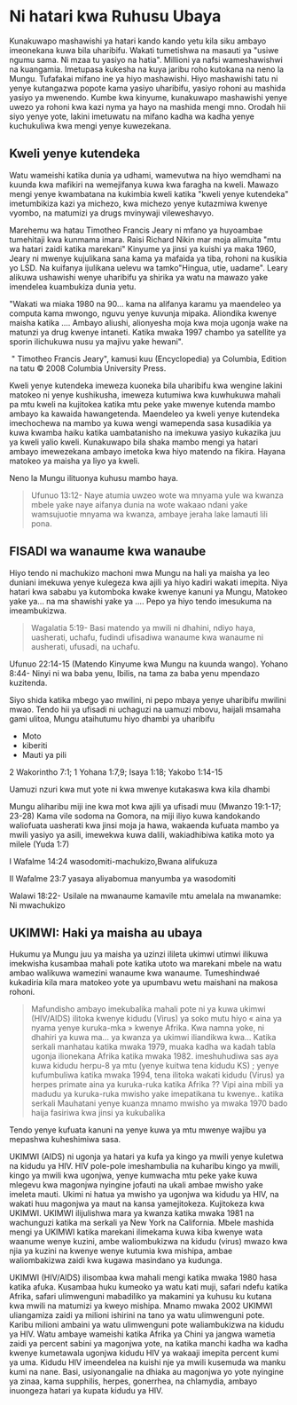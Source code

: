 <h1>Ni hatari kwa Ruhusu Ubaya</h1><p>Kunakuwapo mashawishi ya hatari kando kando yetu kila siku ambayo imeonekana kuwa bila uharibifu. Wakati tumetishwa na masauti ya "usiwe ngumu sama. Ni mzaa tu yasiyo na hatia". Millioni ya nafsi wameshawishwi na kuangamia. Imetupasa kukesha na kuya jaribu roho kutokana na neno la Mungu. Tufafakai mifano ine ya hiyo mashawishi. Hiyo mashawishi tatu ni yenye kutangazwa popote kama yasiyo uharibifu&#44; yasiyo rohoni au mashida yasiyo ya mwenendo. Kumbe kwa kinyume&#44; kunakuwapo mashawishi yenye uwezo ya rohoni kwa kazi nyma ya hayo na mashida mengi mno. Orodah hii siyo yenye yote&#44; lakini imetuwatu na mifano kadha wa kadha yenye kuchukuliwa kwa mengi yenye kuwezekana. </p><h2>Kweli yenye kutendeka</h2><p>Watu wameishi katika dunia ya udhami&#44; wamevutwa na hiyo wemdhami na kuunda kwa mafikiri na wemejifanya kuwa kwa faragha na kweli. Mawazo mengi yenye kwambatana na kukimbia kweli katika &quot;kweli yenye kutendeka&quot; imetumbikiza kazi ya michezo&#44; kwa michezo yenye kutazmiwa kwenye vyombo&#44; na matumizi ya drugs mvinywaji vileweshavyo.</p><p>Marehemu wa hatau Timotheo Francis Jeary ni mfano ya huyoambae tumehitaji kwa kunmama imara. Raisi Richard Nikin mar moja alimuita &quot;mtu wa hatari zaidi katika marekani&quot; Kinyume ya jinsi ya kuishi ya maka 1960&#44; Jeary ni mwenye kujulikana sana kama ya mafaida ya tiba&#44; rohoni na kusikia yo LSD. Na kuifanya ijulikana uelevu wa tamko&quot;Hingua&#44; utie&#44; uadame&quot;. Leary alikuwa ushawishi wenye uharibifu ya shirika ya watu na mawazo yake imendelea kuambukiza dunia yetu.</p><p>&quot;Wakati wa miaka 1980 na 90&hellip; kama na alifanya karamu ya maendeleo ya computa kama mwongo&#44; nguvu yenye kuvunja mipaka. Aliondika kwenye maisha katika &hellip;. Ambayo aliushi&#44; alionyesha moja kwa moja ugonja wake na matunzi ya drug kwenye intaneti. Katika mwaka 1997 chambo ya satellite ya sporin ilichukuwa nusu ya majivu yake hewani&quot;.</p><p> &quot; Timotheo Francis Jeary&quot;, kamusi kuu (Encyclopedia) ya Columbia, Edition na tatu © 2008 Columbia University Press.</p><p>Kweli yenye kutendeka imeweza kuoneka bila uharibifu kwa wengine lakini matokeo ni yenye kushikusha&#44; imeweza kutumiwa kwa kuwhukuwa mahali pa mtu kweli na kujitokea katika mtu peke yake mwenye kutenda mambo ambayo ka kawaida hawangetenda. Maendeleo ya kweli yenye kutendeka imechochewa na mambo ya kuwa wengi wamependa sasa kusadikia ya kuwa kwamba haiku katika uambatanisho na imekuwa yasiyo kukazika juu ya kweli yalio kweli. Kunakuwapo bila shaka mambo mengi ya hatari ambayo imewezekana ambayo imetoka kwa hiyo matendo na fikira. Hayana matokeo ya maisha ya liyo ya kweli.</p><p>Neno la Mungu ilituonya kuhusu mambo haya.</p><blockquote>Ufunuo 13:12- Naye atumia uwzeo wote wa mnyama yule wa kwanza mbele yake naye aifanya dunia na wote wakaao ndani yake wamsujuotie mnyama wa kwanza&#44; ambaye jeraha lake lamauti lili pona. </blockquote><h2>FISADI wa wanaume kwa wanaube</h2><p>Hiyo tendo ni machukizo machoni mwa Mungu na hali ya maisha ya leo duniani imekuwa yenye kulegeza kwa ajili ya hiyo kadiri wakati imepita. Niya hatari kwa sababu ya kutomboka kwake kwenye kanuni ya Mungu&#44; Matokeo yake ya&hellip; na ma shawishi yake ya &hellip;. Pepo ya hiyo tendo imesukuma na imeambukizwa. </p><blockquote>Wagalatia 5:19- Basi matendo ya mwili ni dhahini&#44; ndiyo haya&#44; uasherati&#44; uchafu&#44; fudindi ufisadiwa wanaume kwa wanaume ni ausherati&#44; ufusadi&#44; na uchafu.</blockquote><p>Ufunuo 22:14-15 (Matendo Kinyume kwa Mungu na kuunda wango). Yohano 8:44- Ninyi ni wa baba yenu&#44; Ibilis&#44; na tama za baba yenu mpendazo kuzitenda.</p><p>Siyo shida katika mbego yao mwilini&#44; ni pepo mbaya yenye uharibifu mwilini mwao. Tendo hii ya ufisadi ni uchaguzi na uamuzi mbovu&#44; haijali msamaha gami ulitoa&#44; Mungu ataihutumu hiyo dhambi ya uharibifu</p><ul><li>Moto</li><li>kiberiti</li><li>Mauti ya pili</li></ul><p>2 Wakorintho 7:1; 1 Yohana 1:7&#44;9; Isaya 1:18; Yakobo 1:14-15</p><p>Uamuzi nzuri kwa mut yote ni kwa mwenye kutakaswa kwa kila dhambi </p><p>Mungu aliharibu miji ine kwa mot kwa ajili ya ufisadi muu (Mwanzo 19:1-17; 23-28) Kama vile sodoma na Gomora&#44; na miji iliyo kuwa kandokando waliofuata uasherati kwa jinsi moja ja hawa&#44; wakaenda kufuata mambo ya mwili yasiyo ya asili&#44; imewekwa kuwa dalili&#44; wakiadhibiwa katika moto ya milele (Yuda 1:7)</p><p>I Wafalme 14:24 wasodomiti-machukizo&#44;Bwana alifukuza</p><p>II Wafalme 23:7 yasaya aliyabomua manyumba ya wasodomiti </p><p>Walawi 18:22- Usilale na mwanaume kamavile mtu amelala na mwanamke: Ni mwachukizo</p><h2>UKIMWI: Haki ya maisha au ubaya </h2><p>Hukumu ya Mungu juu ya maisha ya uzinzi ilileta ukimwi utimwi ilikuwa imekwisha kusambaa mahali pote katika utoto wa marekani mbele na watu ambao walikuwa wamezini wanaume kwa wanaume. Tumeshindwaé kukadiria kila mara matokeo yote ya upumbavu wetu maishani na makosa rohoni.</p><blockquote>Mafundisho ambayo imekubalika mahali pote ni ya kuwa ukimwi (HIV/AIDS) ilitoka kwenye kidudu (Virus) ya soko mutu hiyo « aina ya nyama yenye kuruka-mka » kwenye Afrika. Kwa namna yoke&#44; ni dhahiri ya kuwa ma&hellip; ya kwanza ya ukimwi iliandikwa kwa&hellip; Katika serkali manhatau katika mwaka 1979&#44; muaka kadha wa kadah tabla ugonja ilionekana Afrika katika mwaka 1982. imeshuhudiwa sas aya kuwa kidudu herpu-8 ya mtu (yenye kuitwa tena kidudu KS) ; yenye kufumbuliwa katika mwaka 1994&#44; tena ilitoka wakati kidudu (Virus) ya herpes primate aina ya kuruka-ruka katika Afrika ?? Vipi aina mbili ya madudu ya kuruka-ruka mwisho yake imepatikana tu kwenye.. katika serkali Mauhatani yenye kuanza mnamo mwisho ya mwaka 1970 bado haija fasiriwa kwa jinsi ya kukubalika</blockquote><p>Tendo yenye kufuata kanuni na yenye kuwa ya mtu mwenye wajibu ya mepashwa kuheshimiwa sasa.</p><p>UKIMWI (AIDS) ni ugonja ya hatari ya kufa ya kingo ya mwili yenye kuletwa na kidudu ya HIV. HIV pole-pole imeshambulia na kuharibu kingo ya mwili&#44; kingo ya mwili kwa ugonjwa&#44; yenye kumwacha mtu peke yake kuwa mlegevu kwa magonjwa nyingine jofauti na ukali ambae mwisho yake imeleta mauti. Ukimi ni hatua ya mwisho ya ugonjwa wa kidudu ya HIV&#44; na wakati huu magonjwa ya maut na kansa yamejitokeza. Kujitokeza kwa UKIMWI. UKIMWI ilijulishwa mara ya kwanza katika mwaka 1981 na wachunguzi katika ma serkali ya New York na California. Mbele mashida mengi ya UKIMWI katika marekani ilimekama kuwa kiba kwenye wata waanume wenye kuzini&#44; ambe waliombukizwa na kidudu (virus) mwazo kwa njia ya kuzini na kwenye wenye kutumia kwa mishipa&#44; ambae waliombakizwa zaidi kwa kugawa masindano ya kudunga.</p><p>UKIMWI (HIV/AIDS) ilisombaa kwa mahali mengi katika mwaka 1980 hasa katika afuka. Kusambaa huku kumeoko ya watu kati muji&#44; safari ndefu katika Afrika&#44; safari ulimwenguni mabadiliko ya makamini ya kuhusu ku kutana kwa mwili na matumizi ya kweyo mishipa. Mnamo mwaka 2002 UKIMWI uliangamiza zaidi ya milioni ishirini na tano ya watu ulimwenguni pote. Karibu milioni ambaini ya watu ulimwenguni pote waliambukizwa na kidudu ya HIV. Watu ambaye wameishi katika Afrika ya Chini ya jangwa wametia zaidi ya percent sabini ya magonjwa yote&#44; na katika manchi kadha wa kadha kwenye kumetawala ugonjwa kidudu HIV ya wakaaji imepita percent kumi ya uma. Kidudu HIV imeendelea na kuishi nje ya mwili kusemuda wa manku kumi na nane. Basi&#44; usiyonangalie na dhiaka au magonjwa yo yote nyingine ya zinaa&#44; kama supphilis&#44; herpes&#44; gonerrhea&#44; na chlamydia&#44; ambayo inuongeza hatari ya kupata kidudu ya HIV.</p>